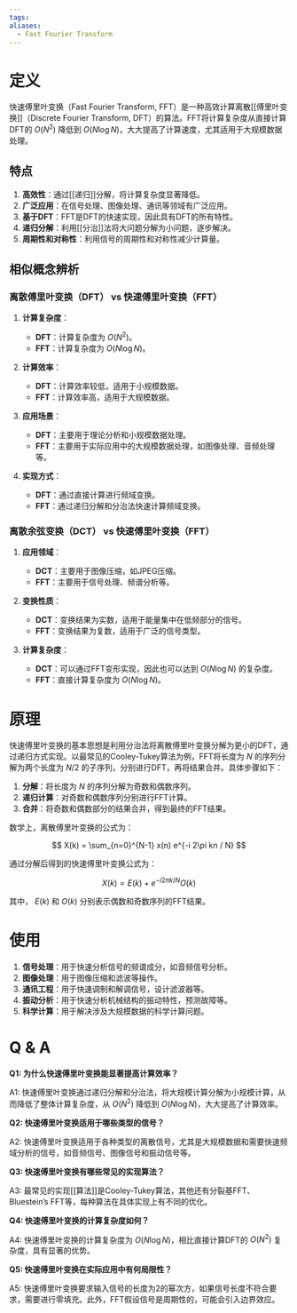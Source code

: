 ```yaml
---
tags: 
aliases:
  - Fast Fourier Transform
---
```


# 定义

快速傅里叶变换（Fast Fourier Transform, FFT）是一种高效计算离散[[傅里叶变换]]（Discrete Fourier Transform, DFT）的算法。FFT将计算复杂度从直接计算DFT的 $O(N^2)$ 降低到 $O(N \log N)$，大大提高了计算速度，尤其适用于大规模数据处理。

## 特点

1. **高效性**：通过[[递归]]分解，将计算复杂度显著降低。
2. **广泛应用**：在信号处理、图像处理、通讯等领域有广泛应用。
3. **基于DFT**：FFT是DFT的快速实现，因此具有DFT的所有特性。
4. **递归分解**：利用[[分治]]法将大问题分解为小问题，逐步解决。
5. **周期性和对称性**：利用信号的周期性和对称性减少计算量。

## 相似概念辨析

### 离散傅里叶变换（DFT） vs 快速傅里叶变换（FFT）

1. **计算复杂度**：
   - **DFT**：计算复杂度为 $O(N^2)$。
   - **FFT**：计算复杂度为 $O(N \log N)$。

2. **计算效率**：
   - **DFT**：计算效率较低，适用于小规模数据。
   - **FFT**：计算效率高，适用于大规模数据。

3. **应用场景**：
   - **DFT**：主要用于理论分析和小规模数据处理。
   - **FFT**：主要用于实际应用中的大规模数据处理，如图像处理、音频处理等。

4. **实现方式**：
   - **DFT**：通过直接计算进行频域变换。
   - **FFT**：通过递归分解和分治法快速计算频域变换。

### 离散余弦变换（DCT） vs 快速傅里叶变换（FFT）

1. **应用领域**：
   - **DCT**：主要用于图像压缩，如JPEG压缩。
   - **FFT**：主要用于信号处理、频谱分析等。

2. **变换性质**：
   - **DCT**：变换结果为实数，适用于能量集中在低频部分的信号。
   - **FFT**：变换结果为复数，适用于广泛的信号类型。

3. **计算复杂度**：
   - **DCT**：可以通过FFT变形实现，因此也可以达到 $O(N \log N)$ 的复杂度。
   - **FFT**：直接计算复杂度为 $O(N \log N)$。

# 原理

快速傅里叶变换的基本思想是利用分治法将离散傅里叶变换分解为更小的DFT，通过递归方式实现。以最常见的Cooley-Tukey算法为例，FFT将长度为 $N$ 的序列分解为两个长度为 $N/2$ 的子序列，分别进行DFT，再将结果合并。具体步骤如下：

1. **分解**：将长度为 $N$ 的序列分解为奇数和偶数序列。
2. **递归计算**：对奇数和偶数序列分别进行FFT计算。
3. **合并**：将奇数和偶数部分的结果合并，得到最终的FFT结果。

数学上，离散傅里叶变换的公式为：

$$
X(k) = \sum_{n=0}^{N-1} x(n) e^{-i 2\pi kn / N}
$$

通过分解后得到的快速傅里叶变换公式为：

$$
X(k) = E(k) + e^{-i 2\pi k / N} O(k)
$$

其中， $E(k)$ 和 $O(k)$ 分别表示偶数和奇数序列的FFT结果。

# 使用

1. **信号处理**：用于快速分析信号的频谱成分，如音频信号分析。
2. **图像处理**：用于图像压缩和滤波等操作。
3. **通讯工程**：用于快速调制和解调信号，设计滤波器等。
4. **振动分析**：用于快速分析机械结构的振动特性，预测故障等。
5. **科学计算**：用于解决涉及大规模数据的科学计算问题。

# Q & A

**Q1: 为什么快速傅里叶变换能显著提高计算效率？**

A1: 快速傅里叶变换通过递归分解和分治法，将大规模计算分解为小规模计算，从而降低了整体计算复杂度，从 $O(N^2)$ 降低到 $O(N \log N)$，大大提高了计算效率。

**Q2: 快速傅里叶变换适用于哪些类型的信号？**

A2: 快速傅里叶变换适用于各种类型的离散信号，尤其是大规模数据和需要快速频域分析的信号，如音频信号、图像信号和振动信号等。

**Q3: 快速傅里叶变换有哪些常见的实现算法？**

A3: 最常见的实现[[算法]]是Cooley-Tukey算法，其他还有分裂基FFT、Bluestein’s FFT等，每种算法在具体实现上有不同的优化。

**Q4: 快速傅里叶变换的计算复杂度如何？**

A4: 快速傅里叶变换的计算复杂度为 $O(N \log N)$，相比直接计算DFT的 $O(N^2)$ 复杂度，具有显著的优势。

**Q5: 快速傅里叶变换在实际应用中有何局限性？**

A5: 快速傅里叶变换要求输入信号的长度为2的幂次方，如果信号长度不符合要求，需要进行零填充。此外，FFT假设信号是周期性的，可能会引入边界效应。